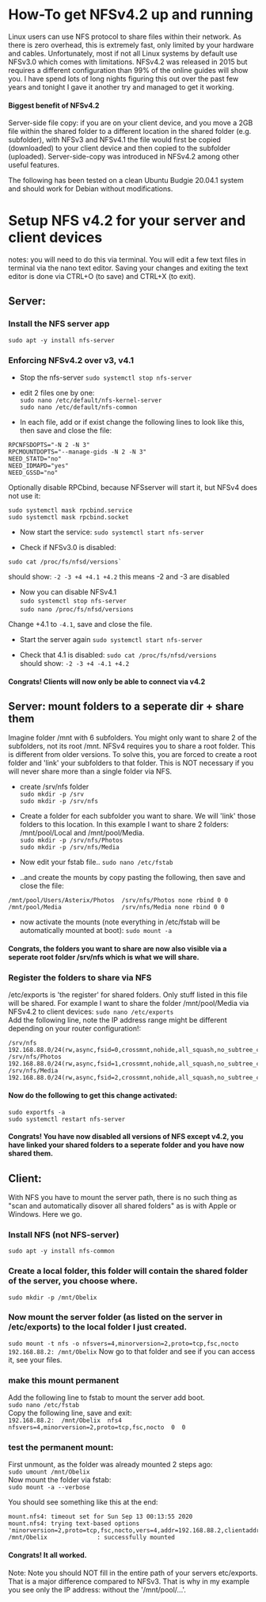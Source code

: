 # How-To get NFSv4.2 up and running
Linux users can use NFS protocol to share files within their network. 
As there is zero overhead, this is extremely fast, only limited by your hardware and cables. 
Unfortunately, most if not all Linux systems by default use NFSv3.0 which comes with limitations. NFSv4.2 was released in 2015 but requires a different configuration than 99% of the online guides will show you.
I have spend lots of long nights figuring this out over the past few years and tonight I gave it another try and managed to get it working. 

#### Biggest benefit of NFSv4.2
Server-side file copy: if you are on your client device, and you move a 2GB file within the shared folder to a different location in the shared folder (e.g. subfolder), with NFSv3 and NFSv4.1 the file would first be copied (downloaded) to your client device and then copied to the subfolder (uploaded). Server-side-copy was introduced in NFSv4.2 among other useful features. 

The following has been tested on a clean Ubuntu Budgie 20.04.1 system and should work for Debian without modifications.

# Setup NFS v4.2 for your server and client devices

notes: you will need to do this via terminal. 
You will edit a few text files in terminal via the nano text editor.
Saving your changes and exiting the text editor is done via 
CTRL+O (to save) and CTRL+X (to exit).

## Server:

### Install the NFS server app
`sudo apt -y install nfs-server`


### Enforcing NFSv4.2 over v3, v4.1
- Stop the nfs-server
`sudo systemctl stop nfs-server`

- edit 2 files one by one:  
`sudo nano /etc/default/nfs-kernel-server`  
`sudo nano /etc/default/nfs-common`

- In each file, add or if exist change the following lines to look like this, then save and close the file: 
```
RPCNFSDOPTS="-N 2 -N 3"
RPCMOUNTDOPTS="--manage-gids -N 2 -N 3"
NEED_STATD="no"
NEED_IDMAPD="yes"
NEED_GSSD="no"
```

Optionally disable RPCbind, because NFSserver will start it, but NFSv4 does not use it:
```
sudo systemctl mask rpcbind.service
sudo systemctl mask rpcbind.socket
```

- Now start the service:
`sudo systemctl start nfs-server`

- Check if NFSv3.0 is disabled:
```
sudo cat /proc/fs/nfsd/versions`
```
should show: `-2 -3 +4 +4.1 +4.2` this means -2 and -3 are disabled

- Now you can disable NFSv4.1  
`sudo systemctl stop nfs-server`  
`sudo nano /proc/fs/nfsd/versions`

Change +4.1 to `-4.1`, save and close the file.

- Start the server again `sudo systemctl start nfs-server`

- Check that 4.1 is disabled:
`sudo cat /proc/fs/nfsd/versions`  
should show: `-2 -3 +4 -4.1 +4.2`

#### Congrats! Clients will now only be able to connect via v4.2

## Server: mount folders to a seperate dir + share them
Imagine folder /mnt with 6 subfolders. You might only want to share 2 of the subfolders, not its root /mnt.
NFSv4 requires you to share a root folder. This is different from older versions. To solve this, you are forced to create a root folder and 'link' your subfolders to that folder. 
This is NOT necessary if you will never share more than a single folder via NFS. 

- create /srv/nfs folder  
`sudo mkdir -p /srv`  
`sudo mkdir -p /srv/nfs`

- Create a folder for each subfolder you want to share. We will 'link' those folders to this location. In this example I want to share 2 folders: /mnt/pool/Local and /mnt/pool/Media.  
`sudo mkdir -p /srv/nfs/Photos`  
`sudo mkdir -p /srv/nfs/Media`

- Now edit your fstab file..
`sudo nano /etc/fstab`

- ..and create the mounts by copy pasting the following, then save and close the file:
```
/mnt/pool/Users/Asterix/Photos  /srv/nfs/Photos none rbind 0 0
/mnt/pool/Media                 /srv/nfs/Media none rbind 0 0
```

- now activate the mounts (note everything in /etc/fstab will be automatically mounted at boot):
`sudo mount -a`

#### Congrats, the folders you want to share are now also visible via a seperate root folder /srv/nfs which is what we will share.

### Register the folders to share via NFS
/etc/exports is 'the register' for shared folders. Only stuff listed in this file will be shared.
For example I want to share the folder /mnt/pool/Media via NFSv4.2 to client devices:
`sudo nano /etc/exports`  
Add the following line, note the IP address range might be different depending on your router configuration!:
```
/srv/nfs         192.168.88.0/24(rw,async,fsid=0,crossmnt,nohide,all_squash,no_subtree_check,anonuid=1000,anongid=1000)
/srv/nfs/Photos  192.168.88.0/24(rw,async,fsid=1,crossmnt,nohide,all_squash,no_subtree_check,anonuid=1000,anongid=1000)
/srv/nfs/Media   192.168.88.0/24(rw,async,fsid=2,crossmnt,nohide,all_squash,no_subtree_check,anonuid=1000,anongid=1000)
```

#### Now do the following to get this change activated:
`sudo exportfs -a`  
`sudo systemctl restart nfs-server`  


#### Congrats! You have now disabled all versions of NFS except v4.2, you have linked your shared folders to a seperate folder and you have now shared them.


## Client: 
With NFS you have to mount the server path, there is no such thing as "scan and automatically disover all shared folders" as is with Apple or Windows. 
Here we go.

### Install NFS (not NFS-server)
`sudo apt -y install nfs-common`

### Create a local folder, this folder will contain the shared folder of the server, you choose where.
`sudo mkdir -p /mnt/Obelix`

### Now mount the server folder (as listed on the server in /etc/exports) to the local folder I just created.
`sudo mount -t nfs -o nfsvers=4,minorversion=2,proto=tcp,fsc,nocto 192.168.88.2: /mnt/Obelix`
Now go to that folder and see if you can access it, see your files. 

### make this mount permanent
Add the following line to fstab to mount the server add boot.  
`sudo nano /etc/fstab`  
Copy the following line, save and exit:  
`192.168.88.2:  /mnt/Obelix  nfs4  nfsvers=4,minorversion=2,proto=tcp,fsc,nocto  0  0`  

### test the permanent mount: 
First unmount, as the folder was already mounted 2 steps ago:  
`sudo umount /mnt/Obelix`  
Now mount the folder via fstab:  
`sudo mount -a --verbose`  

You should see something like this at the end: 
```
mount.nfs4: timeout set for Sun Sep 13 00:13:55 2020
mount.nfs4: trying text-based options 'minorversion=2,proto=tcp,fsc,nocto,vers=4,addr=192.168.88.2,clientaddr=192.168.88.20'
/mnt/Obelix              : successfully mounted
```

#### Congrats! It all worked.

Note:
Note you should NOT fill in the entire path of your servers etc/exports. That is a major difference compared to NFSv3. 
That is why in my example you see only the IP address: without the '/mnt/pool/...'. 
